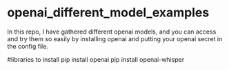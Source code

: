 # openai_different_model_examples
In this repo, I have gathered different openai models, and you can access and try them so easily by installing openai and putting your openai secret in the config file.


#libraries to install
pip install openai
pip install openai-whisper
